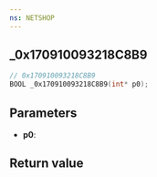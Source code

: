 ```yaml
---
ns: NETSHOP
---
```

## _0x170910093218C8B9

```c
// 0x170910093218C8B9
BOOL _0x170910093218C8B9(int* p0);
```


## Parameters
* **p0**: 

## Return value
